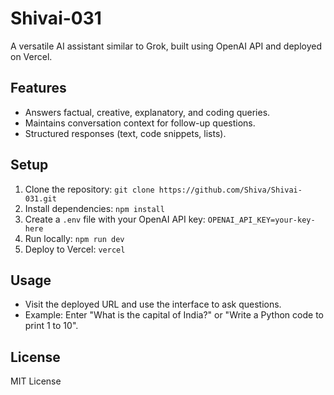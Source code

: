 # Shivai-031

A versatile AI assistant similar to Grok, built using OpenAI API and deployed on Vercel.

## Features
- Answers factual, creative, explanatory, and coding queries.
- Maintains conversation context for follow-up questions.
- Structured responses (text, code snippets, lists).

## Setup
1. Clone the repository: `git clone https://github.com/Shiva/Shivai-031.git`
2. Install dependencies: `npm install`
3. Create a `.env` file with your OpenAI API key: `OPENAI_API_KEY=your-key-here`
4. Run locally: `npm run dev`
5. Deploy to Vercel: `vercel`

## Usage
- Visit the deployed URL and use the interface to ask questions.
- Example: Enter "What is the capital of India?" or "Write a Python code to print 1 to 10".

## License
MIT License
